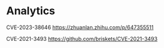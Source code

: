 # Analytics

CVE-2023-38646
https://zhuanlan.zhihu.com/p/647355511

CVE-2021-3493
https://github.com/briskets/CVE-2021-3493
